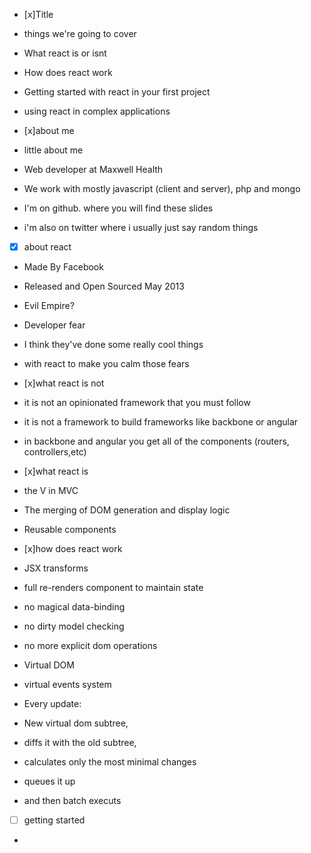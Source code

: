 * [x]Title

* things we're going to cover
 * What react is or isnt
 * How does react work
 * Getting started with react in your first project
 * using react in complex applications

* [x]about me

* little about me
 * Web developer at Maxwell Health
 * We work with mostly javascript (client and server), php and mongo
 * I'm on github. where you will find these slides
 * i'm also on twitter where i usually just say random things


* [x] about react

* Made By Facebook
* Released and Open Sourced May 2013
* Evil Empire?
 * Developer fear
 * I think they've done some really cool things
 * with react to make you calm those fears

* [x]what react is not
 * it is not an opinionated framework that you must follow
 * it is not a framework to build frameworks like backbone or angular
 * in backbone and angular you get all of the components (routers, controllers,etc)

* [x]what react is
 * the V in MVC
 * The merging of DOM generation and display logic
 * Reusable components


* [x]how does react work
 * JSX transforms
 * full re-renders component to maintain state
  * no magical data-binding
  * no dirty model checking
  * no more explicit dom operations
 * Virtual DOM
  * virtual events system
  * Every update:
  * New virtual dom subtree,
  * diffs it with the old subtree,
  * calculates only the most minimal changes
  * queues it up
  * and then batch executs
* [ ] getting started
 *
